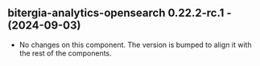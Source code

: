   ## bitergia-analytics-opensearch 0.22.2-rc.1 - (2024-09-03)
  
  * No changes on this component. The version is bumped to align it
    with the rest of the components.
